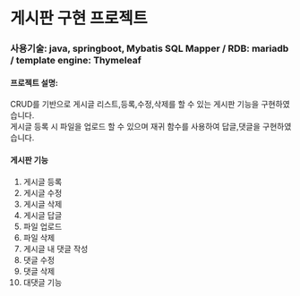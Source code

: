 # 게시판 구현 프로젝트
### 사용기술: java, springboot, Mybatis SQL Mapper / RDB: mariadb / template engine: Thymeleaf
#### 프로젝트 설명:   
CRUD를 기반으로 게시글 리스트,등록,수정,삭제를 할 수 있는 게시판 기능을 구현하였습니다.   
게시글 등록 시 파일을 업로드 할 수 있으며 재귀 함수를 사용하여 답글,댓글을 구현하였습니다.   
#### 게시판 기능
1. 게시글 등록
2. 게시글 수정
3. 게시글 삭제
4. 게시글 답글
5. 파일 업로드
6. 파일 삭제
7. 게시글 내 댓글 작성
8. 댓글 수정
9. 댓글 삭제
10. 대댓글 기능
